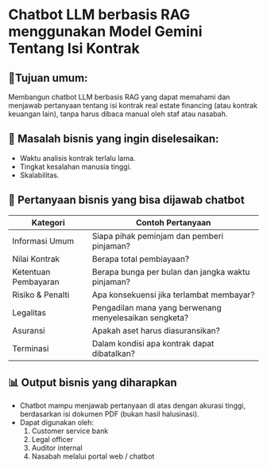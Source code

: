 # Chatbot LLM berbasis RAG menggunakan Model Gemini Tentang Isi Kontrak

## 🎯Tujuan umum:
Membangun chatbot LLM berbasis RAG yang dapat memahami dan menjawab pertanyaan tentang isi kontrak real estate financing (atau kontrak keuangan lain), tanpa harus dibaca manual oleh staf atau nasabah.

## 💼 Masalah bisnis yang ingin diselesaikan:
* Waktu analisis kontrak terlalu lama.
* Tingkat kesalahan manusia tinggi.
* Skalabilitas.

## 🧠 Pertanyaan bisnis yang bisa dijawab chatbot

| Kategori             | Contoh Pertanyaan                                      |
| -------------------- | ------------------------------------------------------ |
| Informasi Umum       | Siapa pihak peminjam dan pemberi pinjaman?             |
| Nilai Kontrak        | Berapa total pembiayaan?                               |
| Ketentuan Pembayaran | Berapa bunga per bulan dan jangka waktu pinjaman?      |
| Risiko & Penalti     | Apa konsekuensi jika terlambat membayar?               |
| Legalitas            | Pengadilan mana yang berwenang menyelesaikan sengketa? |
| Asuransi             | Apakah aset harus diasuransikan?                       |
| Terminasi            | Dalam kondisi apa kontrak dapat dibatalkan?            |

## 📊 Output bisnis yang diharapkan
* Chatbot mampu menjawab pertanyaan di atas dengan akurasi tinggi, berdasarkan isi dokumen PDF (bukan hasil halusinasi).
* Dapat digunakan oleh:
    1. Customer service bank
    2. Legal officer
    3. Auditor internal
    4. Nasabah melalui portal web / chatbot
